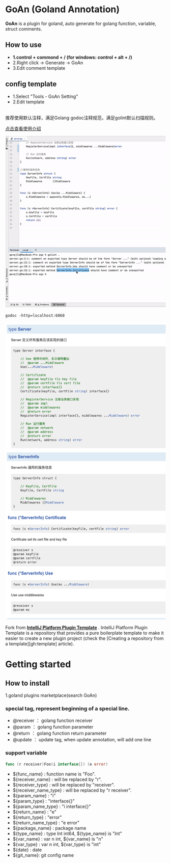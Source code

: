 # GoAn (Goland Annotation)

<!-- Plugin description -->
**GoAn** is a plugin for goland, auto generate for golang function, variable, struct comments.
<br/>

## <t1>How to use</t1>
+ **1.control + commond + /  (for windows: control + alt + /)**
+ 2.Right click -> Generate -> GoAn
+ 3.Edit comment template
  
## config template
+ 1.Select "Tools - GoAn Setting"
+ 2.Edit template

<br/>
推荐使用默认注释，满足Golang godoc注释规范，满足golint默认扫描规则。<br/>

[点击查看使用介绍](https://github.com/0x00b/golandanno/blob/main/README.md)

![](https://raw.githubusercontent.com/0x00b/golandanno/main/src/main/resources/intro.gif)

```shell
godoc -http=localhost:6060
```

![](https://raw.githubusercontent.com/0x00b/golandanno/main/src/main/resources/img.png)


<!-- Plugin description end -->

Fork from **[IntelliJ Platform Plugin Template](https://github.com/JetBrains/intellij-platform-plugin-template)** .
IntelliJ Platform Plugin Template is a repository that provides a pure boilerplate template to make it easier to create a new plugin project (check the [Creating a repository from a template][gh:template] article).

# Getting started

## How to install
1.goland plugins marketplace(search GoAn)

### special tag, represent beginning of a special line.
* @receiver ： golang function receiver
* @param ： golang function parameter 
* @return ： golang function return parameter
* @update ： update tag, when update annotation, will add one line

### support variable
```go
func (r receiver)Foo(i interface{}) (e error)
```
* ${func_name} : function name is "Foo".
* ${receiver_name} : will be replaced by "r".
* ${receiver_type} : will be replaced by "receiver".
* ${receiver_name_type} :  will be replaced by "r receiver".
* ${param_name} : "i"
* ${param_type} : "interface{}"
* ${param_name_type} : "i interface{}"
* ${return_name} : "e"
* ${return_type} : "error"
* ${return_name_type} : "e error"
* ${package_name} : package name
* ${type_name} : type Int int64,  ${type_name} is "Int"
* ${var_name} : var n int, ${var_name} is "n"
* ${var_type} : var n int, ${var_type} is "int"
* ${date} : date
* ${git_name}: git config name
